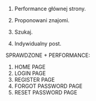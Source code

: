 1. Performance głównej strony.

2. Proponowani znajomi.

3. Szukaj.

4. Indywidualny post.

SPRAWDZONE + PERFORMANCE:

1. HOME PAGE
1. LOGIN PAGE
1. REGISTER PAGE
1. FORGOT PASSWORD PAGE
1. RESET PASSWORD PAGE
